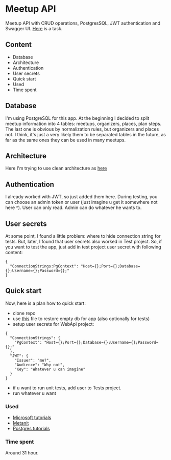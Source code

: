 # Meetup API
Meetup API with CRUD operations, PostgresSQL, JWT authentication and Swagger UI. [Here](Task.pdf) is a task.

## Content
- Database
- Architecture
- Authentication
- User secrets
- Quick start
- Used
- Time spent

## Database
I'm using PostgreSQL for this app. At the beginning I decided to split meetup information into 4 tables: meetups, organizers, places, plan steps. The last one is obvious by normalization rules, but organizers and places not. I think, it's just a very likely them to be separated tables in the future, as far as the same ones they can be used in many meetups.

## Architecture
Here I'm trying to use clean architecture as [here](https://github.com/jasontaylordev/CleanArchitecture/tree/main)

## Authentication
I already worked with JWT, so just added them here. During testing, you can choose an admin token or user (just imagine u get it somewhere not here ^). User can only read. Admin can do whatever he wants to.

## User secrets
At some point, I found a little problem: where to hide connection string for tests. But, later, I found that user secrets also worked in Test project. So, if you want to test the app, just add in test project user secret with following content:
```
{
  "ConnectionStrings:PgContext": "Host={};Port={};Database={};Username={};Password={};"
}
```

## Quick start 
Now, here is a plan how to quick start:
- clone repo
- use [this](db.sql) file to restore empty db for app (also optionally for tests)
- setup user secrets for WebApi project:
```
{
  "ConnectionStrings": {
    "PgContext": "Host={};Port={};Database={};Username={};Password={};"
  },
  "JWT": {
    "Issuer": "me?",
    "Audience": "Why not",
    "Key": "Whatever u can imagine"
  }
}
```
- if u want to run unit tests, add user to Tests project.
- run whatever u want

### Used
- [Microsoft tutorials](https://learn.microsoft.com/ru-ru/)
- [Metanit](https://metanit.com/)
- [Postgres tutorials](https://www.postgresqltutorial.com/)

### Time spent
Around 31 hour.